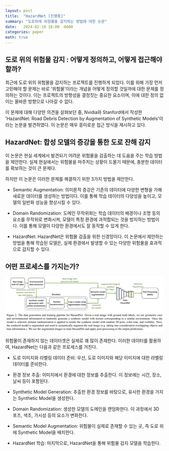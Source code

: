 ```yaml
---
layout: post
title:  "HazardNet [진행중]"
summary: "도로위에 위험물을 감지하는 방법에 대한 논문"
date:   2024-02-10 16:00 -0400
categories: paper
math: true
---
```


## 도로 위의 위험물 감지 : 어떻게 정의하고, 어떻게 접근해야할까?

최근에 도로 위의 위험물을 감지하는 프로젝트를 진행하게 되었다. 이를 위해 가장 먼저 고민해야 할 문제는 바로 '위험물'이라는 개념을 어떻게 정의할 것일까에 대한 문제를 정의하는 것이다. 이는 프로젝트의 방향성을 결정짓는 중요한 요소이며, 이에 대한 정의 없이는 올바른 방향으로 나아갈 수 없다.

이 문제에 대해 다양한 의견을 살펴보던 중, Nvidia와 Stanford에서 작성한 'HazardNet: Road Debris Detection by Augmentation of Synthetic Models'이라는 논문을 발견하였다. 이 논문은 매우 흥미로운 접근 방식을 제시하고 있다.

## HazardNet: 합성 모델의 증강을 통한 도로 잔해 감지

이 논문은 현실 세계에서 발견되기 어려운 위험물을 검출하는 데 도움을 주는 학습 방법을 제안한다. 실제 현실에서는 위험물을 마주치는 상황이 드물기 때문에, 충분한 데이터를 확보하는 것이 큰 문제다.

하지만 이 논문은 이러한 문제를 해결하기 위한 3가지 방법을 제안한다.

- Semantic Augmentation: 의미론적 증강은 기존의 데이터에 다양한 변형을 가해 새로운 데이터를 생성하는 방법이다. 이를 통해 학습 데이터의 다양성을 높이고, 모델의 일반화 성능을 향상시킬 수 있다.

- Domain Randomization: 도메인 무작위화는 학습 데이터의 배경이나 조명 등의 요소를 무작위로 변화시켜, 모델이 특정 환경에 과적합되는 것을 방지하는 방법이다. 이를 통해 모델이 다양한 환경에서도 잘 동작할 수 있게 한다.

- HazardNet: HazardNet은 위험물 검출을 위한 신경망이다. 이 논문에서 제안하는 방법을 통해 학습된 모델은, 실제 환경에서 발생할 수 있는 다양한 위험물을 효과적으로 감지할 수 있다.

## 어떤 프로세스를 가지는가?



![1](/assets/img/post_img/hazardnet/1.png)



위험물이 존재하지 않는 데이터셋은 실제로 꽤 많이 존재한다. 이러한 데이터를 활용하여, HazardNet는 다음과 같은 프로세스를 거친다.

- 도로 이미지와 라벨링 데이터 준비: 우선, 도로 이미지와 해당 이미지에 대한 라벨링 데이터를 준비한다.

- 환경 정보 추출: 이미지에서 환경에 대한 정보를 추출한다. 이 정보에는 시간, 장소, 날씨 등이 포함된다.

- Synthetic Model Generation: 추출한 환경 정보를 바탕으로, 유사한 환경을 가지는 Synthetic Model을 생성한다.

- Domain Randomization: 생성한 모델의 도메인을 랜덤화한다. 이 과정에서 3D 포즈, 색조, 가시성 등의 요소가 변화한다.

- Semantic Model Augmentation: 위험물이 실제로 존재할 수 있는 곳, 즉 도로 위에 Synthetic Model을 배치한다.

- HazardNet 학습: 마지막으로, HazardNet을 통해 위험물 감지 모델을 학습한다.
